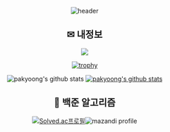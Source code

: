<div align="center">

  ![header](https://capsule-render.vercel.app/api?type=waving&color=auto&height=200&section=header&text=Pakyoong's%20%20GitHub&fontSize=65&fontColor=000000)
  
   
  
   ## ✉ 내정보
   
   <a href="https://code-trainee.tistory.com/" target="_blank"><img src="https://img.shields.io/badge/Tstory Blog-FDB515?style=flat&logo=Tistory&logoColor=000000"/></a>
  
  
  
  [![trophy](https://github-profile-trophy.vercel.app/?username=pakyoong)](https://github.com/ryo-ma/github-profile-trophy)
  
  
  ![pakyoong's github stats](https://github-readme-stats.vercel.app/api?username=pakyoong&show_icons=true&theme=radical)
  [![pakyoong's github stats](https://github-readme-stats.vercel.app/api/top-langs/?username=pakyoong&show_icons=true&hide_border=true&title_color=004386&icon_color=004386&layout=compact)](https://github.com/pakyoong)
  
  
   ## 🔎 백준 알고리즘
  
  
  [![Solved.ac프로필](http://mazassumnida.wtf/api/v2/generate_badge?boj=phb4101)](https://solved.ac/phb4101)![mazandi profile](http://mazandi.herokuapp.com/api?handle=phb4101&theme=dark)

</div>
